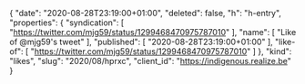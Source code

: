 {
  "date": "2020-08-28T23:19:00+01:00",
  "deleted": false,
  "h": "h-entry",
  "properties": {
    "syndication": [
      "https://twitter.com/mjg59/status/1299468470975787010"
    ],
    "name": [
      "Like of @mjg59's tweet"
    ],
    "published": [
      "2020-08-28T23:19:00+01:00"
    ],
    "like-of": [
      "https://twitter.com/mjg59/status/1299468470975787010"
    ]
  },
  "kind": "likes",
  "slug": "2020/08/hprxc",
  "client_id": "https://indigenous.realize.be"
}
